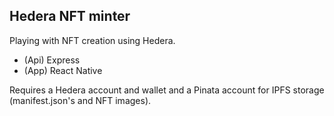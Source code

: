 **Hedera NFT minter**
------------------

Playing with NFT creation using Hedera.
- (Api) Express
- (App)  React Native

Requires a Hedera account and wallet and a Pinata account for IPFS storage (manifest.json's and NFT images).

